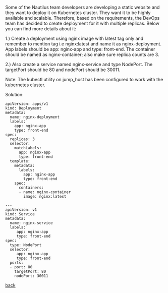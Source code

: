 Some of the Nautilus team developers are developing a static website and they want to deploy it on Kubernetes cluster. They want it to be highly available and scalable. Therefore, based on the requirements, the DevOps team has decided to create deployment for it with multiple replicas. Below you can find more details about it:  

1.) Create a deployment using nginx image with latest tag only and remember to mention tag i.e nginx:latest and name it as nginx-deployment. App labels should be app: nginx-app and type: front-end. The container should be named as nginx-container; also make sure replica counts are 3.  

2.) Also create a service named nginx-service and type NodePort. The targetPort should be 80 and nodePort should be 30011.  

Note: The kubectl utility on jump_host has been configured to work with the kubernetes cluster.  

Solution:  

```
apiVersion: apps/v1
kind: Deployment
metadata:
  name: nginx-deployment
  labels:
    app: nginx-app
    type: front-end
spec:
  replicas: 3
  selector:
    matchLabels:
      app: nginx-app
      type: front-end
  template:
    metadata:
      labels:
        app: nginx-app
        type: front-end
    spec:
      containers:
      - name: nginx-container
        image: nginx:latest
        
---
apiVersion: v1
kind: Service
metadata:
  name: nginx-service
  labels:
     app: nginx-app
     type: front-end
spec:
  type: NodePort
  selector:
     app: nginx-app
     type: front-end
  ports:
  - port: 80
    targetPort: 80
    nodePort: 30011
```

[back](https://github.com/MederD/Kodekloud-Engineer-Tasks)
